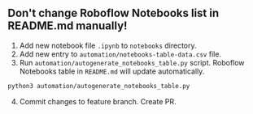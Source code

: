 ## Don't change Roboflow Notebooks list in README.md manually!

1. Add new notebook file `.ipynb` to `notebooks` directory.
2. Add new entry to `automation/notebooks-table-data.csv` file.
3. Run `automation/autogenerate_notebooks_table.py` script. Roboflow Notebooks table in `README.md` will update 
automatically. 

```bash
python3 automation/autogenerate_notebooks_table.py
```

4. Commit changes to feature branch. Create PR.
